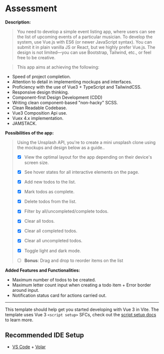 # Assessment

**Description:**
>You need to develop a simple event listing app, where users can see the list of upcoming events
of a particular musician.
To develop the system, use Vue.js with ES6 (or newer JavaScript syntax). You can submit it in
plain vanilla JS or React, but we highly prefer Vue.js. The design is not limited—you can use
Bootstrap, Tailwind, etc., or feel free to be creative.

>This app aims at achieving the following:
- Speed of project completion.
- Attention to detail in implementing mockups and interfaces.
- Proficiency with the use of Vue3 + TypeScript and TailwindCSS.
- Responsive design thinking.
- Component-first Design Development (CDD)
- Writing clean component-based "non-hacky" SCSS.
- Clean Readable Codebase.
- Vue3 Composition Api use.
- Vuex 4.x implementation.
- JAMSTACK.

**Possibilities of the app:**

> Using the Unsplash API, you're to create a mini unsplash clone using the mockups and design below as a guide..
>
> - [x] View the optimal layout for the app depending on their device's screen size.
>
> - [x] See hover states for all interactive elements on the page.
>
> - [x] Add new todos to the list.
>
> - [x] Mark todos as complete.
>
> - [x] Delete todos from the list.
>
> - [x] Filter by all/uncompleted/complete todos.
> 
> - [x] Clear all todos.
> 
> - [x] Clear all completed todos.
> 
> - [x] Clear all uncompleted todos.
> 
> - [x] Toggle light and dark mode.
> 
> - [ ] **Bonus**: Drag and drop to reorder items on the list


**Added Features and Functionalities:**
- Maximum number of todos to be created.
- Maximum letter count input when creating a todo item + Error border around input.
- Notification status card for actions carried out.
---


This template should help get you started developing with Vue 3 in Vite. The template uses Vue 3 `<script setup>` SFCs, check out the [script setup docs](https://v3.vuejs.org/api/sfc-script-setup.html#sfc-script-setup) to learn more.

## Recommended IDE Setup

- [VS Code](https://code.visualstudio.com/) + [Volar](https://marketplace.visualstudio.com/items?itemName=Vue.volar)
